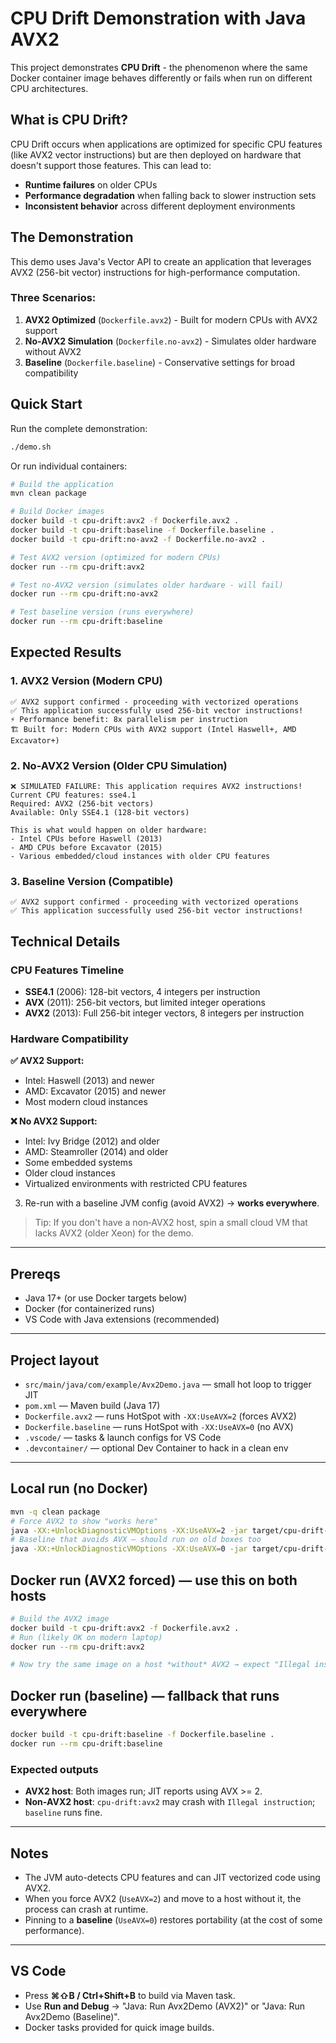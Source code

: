 
# CPU Drift Demonstration with Java AVX2

This project demonstrates **CPU Drift** - the phenomenon where the same Docker container image behaves differently or fails when run on different CPU architectures.

## What is CPU Drift?

CPU Drift occurs when applications are optimized for specific CPU features (like AVX2 vector instructions) but are then deployed on hardware that doesn't support those features. This can lead to:

- **Runtime failures** on older CPUs
- **Performance degradation** when falling back to slower instruction sets
- **Inconsistent behavior** across different deployment environments

## The Demonstration

This demo uses Java's Vector API to create an application that leverages AVX2 (256-bit vector) instructions for high-performance computation.

### Three Scenarios:

1. **AVX2 Optimized** (`Dockerfile.avx2`) - Built for modern CPUs with AVX2 support
2. **No-AVX2 Simulation** (`Dockerfile.no-avx2`) - Simulates older hardware without AVX2
3. **Baseline** (`Dockerfile.baseline`) - Conservative settings for broad compatibility

## Quick Start

Run the complete demonstration:

```bash
./demo.sh
```

Or run individual containers:

```bash
# Build the application
mvn clean package

# Build Docker images
docker build -t cpu-drift:avx2 -f Dockerfile.avx2 .
docker build -t cpu-drift:baseline -f Dockerfile.baseline .
docker build -t cpu-drift:no-avx2 -f Dockerfile.no-avx2 .

# Test AVX2 version (optimized for modern CPUs)
docker run --rm cpu-drift:avx2

# Test no-AVX2 version (simulates older hardware - will fail)
docker run --rm cpu-drift:no-avx2

# Test baseline version (runs everywhere)
docker run --rm cpu-drift:baseline
```

## Expected Results

### 1. AVX2 Version (Modern CPU)
```
✅ AVX2 support confirmed - proceeding with vectorized operations
✅ This application successfully used 256-bit vector instructions!
⚡ Performance benefit: 8x parallelism per instruction
🏗️ Built for: Modern CPUs with AVX2 support (Intel Haswell+, AMD Excavator+)
```

### 2. No-AVX2 Version (Older CPU Simulation)
```
❌ SIMULATED FAILURE: This application requires AVX2 instructions!
Current CPU features: sse4.1
Required: AVX2 (256-bit vectors)
Available: Only SSE4.1 (128-bit vectors)

This is what would happen on older hardware:
- Intel CPUs before Haswell (2013)
- AMD CPUs before Excavator (2015)
- Various embedded/cloud instances with older CPU features
```

### 3. Baseline Version (Compatible)
```
✅ AVX2 support confirmed - proceeding with vectorized operations
✅ This application successfully used 256-bit vector instructions!
```

## Technical Details

### CPU Features Timeline

- **SSE4.1** (2006): 128-bit vectors, 4 integers per instruction
- **AVX** (2011): 256-bit vectors, but limited integer operations
- **AVX2** (2013): Full 256-bit integer vectors, 8 integers per instruction

### Hardware Compatibility

**✅ AVX2 Support:**
- Intel: Haswell (2013) and newer
- AMD: Excavator (2015) and newer
- Most modern cloud instances

**❌ No AVX2 Support:**
- Intel: Ivy Bridge (2012) and older
- AMD: Steamroller (2014) and older
- Some embedded systems
- Older cloud instances
- Virtualized environments with restricted CPU features
3. Re-run with a baseline JVM config (avoid AVX2) → **works everywhere**.

> Tip: If you don't have a non‑AVX2 host, spin a small cloud VM that lacks AVX2 (older Xeon) for the demo.

---

## Prereqs
- Java 17+ (or use Docker targets below)
- Docker (for containerized runs)
- VS Code with Java extensions (recommended)

---

## Project layout
- `src/main/java/com/example/Avx2Demo.java` — small hot loop to trigger JIT
- `pom.xml` — Maven build (Java 17)
- `Dockerfile.avx2` — runs HotSpot with `-XX:UseAVX=2` (forces AVX2)
- `Dockerfile.baseline` — runs HotSpot with `-XX:UseAVX=0` (no AVX)
- `.vscode/` — tasks & launch configs for VS Code
- `.devcontainer/` — optional Dev Container to hack in a clean env

---

## Local run (no Docker)
```bash
mvn -q clean package
# Force AVX2 to show "works here"
java -XX:+UnlockDiagnosticVMOptions -XX:UseAVX=2 -jar target/cpu-drift-demo-1.0.0.jar
# Baseline that avoids AVX — should run on old boxes too
java -XX:+UnlockDiagnosticVMOptions -XX:UseAVX=0 -jar target/cpu-drift-demo-1.0.0.jar
```

## Docker run (AVX2 forced) — use this on both hosts
```bash
# Build the AVX2 image
docker build -t cpu-drift:avx2 -f Dockerfile.avx2 .
# Run (likely OK on modern laptop)
docker run --rm cpu-drift:avx2

# Now try the same image on a host *without* AVX2 → expect "Illegal instruction"
```

## Docker run (baseline) — fallback that runs everywhere
```bash
docker build -t cpu-drift:baseline -f Dockerfile.baseline .
docker run --rm cpu-drift:baseline
```

### Expected outputs
- **AVX2 host**: Both images run; JIT reports using AVX >= 2.
- **Non‑AVX2 host**: `cpu-drift:avx2` may crash with `Illegal instruction`; `baseline` runs fine.

---

## Notes
- The JVM auto-detects CPU features and can JIT vectorized code using AVX2.
- When you force AVX2 (`UseAVX=2`) and move to a host without it, the process can crash at runtime.
- Pinning to a **baseline** (`UseAVX=0`) restores portability (at the cost of some performance).

---

## VS Code
- Press **⌘⇧B / Ctrl+Shift+B** to build via Maven task.
- Use **Run and Debug** → "Java: Run Avx2Demo (AVX2)" or "Java: Run Avx2Demo (Baseline)".
- Docker tasks provided for quick image builds.

